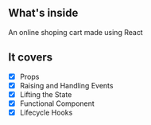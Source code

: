 ## What's inside
An online shoping cart made using React

## It covers
- [x] Props
- [x] Raising and Handling Events
- [x] Lifting the State
- [x] Functional Component
- [x] Lifecycle Hooks
